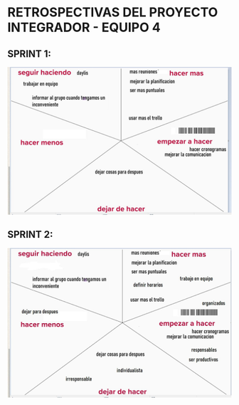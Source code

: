 # RETROSPECTIVAS DEL PROYECTO INTEGRADOR - EQUIPO 4

## SPRINT 1:

![retro 1](./imagenRetro/retros.jpg)

## SPRINT 2:

![retro 2](./imagenRetro/retros_2.jpg)